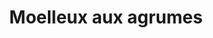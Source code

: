 ---
title: Moelleux aux agrumes
draft: false
layout: recettes
type: dessert
categories:
  - Sucrée
auteur: frédo
regime:
  - vegetarien
cuisson: Oui
temperature: Froid
plate: 100
check: Non
checkAlwaysOk: false
checkfor: 30
ingredients:
  legumes:
    - title: Citron jaune
      quantite: 13
      unit: unité
    - title: Orange
      quantite: 13
      unit: unité
  lof:
    - title: Oeuf
      quantite: 39
      unit: unité
    - title: huile d'olive
      quantite: 2.5
      unit: litre
  frais: []
  sucres:
    - title: Chapelure sans gluten
      quantite: 300
      unit: grammes
    - title: Eau de fleur d'oranger
      quantite: 390
      unit: ml
    - title: sucre de canne (blond)
      quantite: 3.5
      unit: Kg
    - title: Poudre d'amandes
      quantite: 2.6
      unit: Kg
  autres:
    - title: Chapelure
      quantite: 650
      unit: grammes
    - title: Levure chimique
      quantite: 13
      unit: unité
  epices: []
preparation: >-
  Préchauffer le four à 180°


  Peser 2.5 kg du sucre pour l'appareil et 910 grammes à part pour confectionner un sirop.


  Zester les oranges et les citrons. Réserver puis les presser pour en extraire le jus. Réserver.


  Décoquiller les oeufs. Réserver.


  Mélanger le sucre, la poudre d'amande, la chapelure et la levure intimement. Ajouter les zestes, la fleur d'oranger, les oeufs et l'huile d'olive.


  Répartir l'appareil dans 13 moules à tarte tapissés de papier sulfurisé. Enfourner pour 45 minutes de cuisson.


  Préparer un sirop avec le restant de sucre et les jus des citrons et des oranges amenés à l'ébullition. Cuire ce sirop 15 Minutes. Imbiber les moelleux avec ce sirop en sortie de four.\

  Attendre que les moelleux soient refroidis avant de portionner.


  Version sans gluten : remplacer la chapelure par le mix sans gluten
publishDate: 2025-06-04T19:18:00.000Z
uuid: b9cpao7j
titleslug: moelleux-aux-agrumes_b9cpao7j
---
